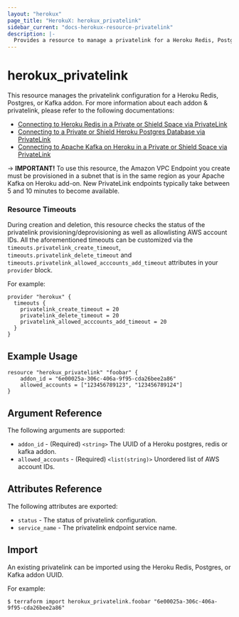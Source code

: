 ```yaml
---
layout: "herokux"
page_title: "HerokuX: herokux_privatelink"
sidebar_current: "docs-herokux-resource-privatelink"
description: |-
  Provides a resource to manage a privatelink for a Heroku Redis, Postgres, or Kafka addon.
---
```


# herokux\_privatelink

This resource manages the privatelink configuration for a Heroku Redis, Postgres, or Kafka addon.
For more information about each addon & privatelink, please refer to the following documentations:

* [Connecting to Heroku Redis in a Private or Shield Space via PrivateLink](https://devcenter.heroku.com/articles/heroku-redis-via-privatelink)
* [Connecting to a Private or Shield Heroku Postgres Database via PrivateLink](https://devcenter.heroku.com/articles/heroku-postgres-via-privatelink)
* [Connecting to Apache Kafka on Heroku in a Private or Shield Space via PrivateLink](https://devcenter.heroku.com/articles/heroku-kafka-via-privatelink)

-> **IMPORTANT!**
To use this resource, the Amazon VPC Endpoint you create must be provisioned in a subnet
that is in the same region as your Apache Kafka on Heroku add-on. New PrivateLink endpoints typically take
between 5 and 10 minutes to become available.

### Resource Timeouts
During creation and deletion, this resource checks the status of the privatelink provisioning/deprovisioning
as well as allowlisting AWS account IDs. All the aforementioned timeouts can be customized
via the `timeouts.privatelink_create_timeout`, `timeouts.privatelink_delete_timeout`
and `timeouts.privatelink_allowed_acccounts_add_timeout` attributes in your `provider` block.

For example:

```hcl-terraform
provider "herokux" {
  timeouts {
    privatelink_create_timeout = 20
    privatelink_delete_timeout = 20
    privatelink_allowed_acccounts_add_timeout = 20
  }
}
```

## Example Usage

```hcl-terraform
resource "herokux_privatelink" "foobar" {
	addon_id = "6e00025a-306c-406a-9f95-cda26bee2a86"
	allowed_accounts = ["123456789123", "123456789124"]
}
```

## Argument Reference

The following arguments are supported:

* `addon_id` - (Required) `<string>` The UUID of a Heroku postgres, redis or kafka addon.
* `allowed_accounts` - (Required) `<list(string)>` Unordered list of AWS account IDs.

## Attributes Reference

The following attributes are exported:

* `status` - The status of privatelink configuration.
* `service_name` - The privatelink endpoint service name.

## Import

An existing privatelink can be imported using the Heroku Redis, Postgres, or Kafka addon UUID.

For example:

```shell script
$ terraform import herokux_privatelink.foobar "6e00025a-306c-406a-9f95-cda26bee2a86"
```
